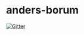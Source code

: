 # anders-borum

[![Gitter](https://badges.gitter.im/anders-borum/Lobby.svg)](https://gitter.im/anders-borum/Lobby?utm_source=badge&utm_medium=badge&utm_campaign=pr-badge&utm_content=badge)